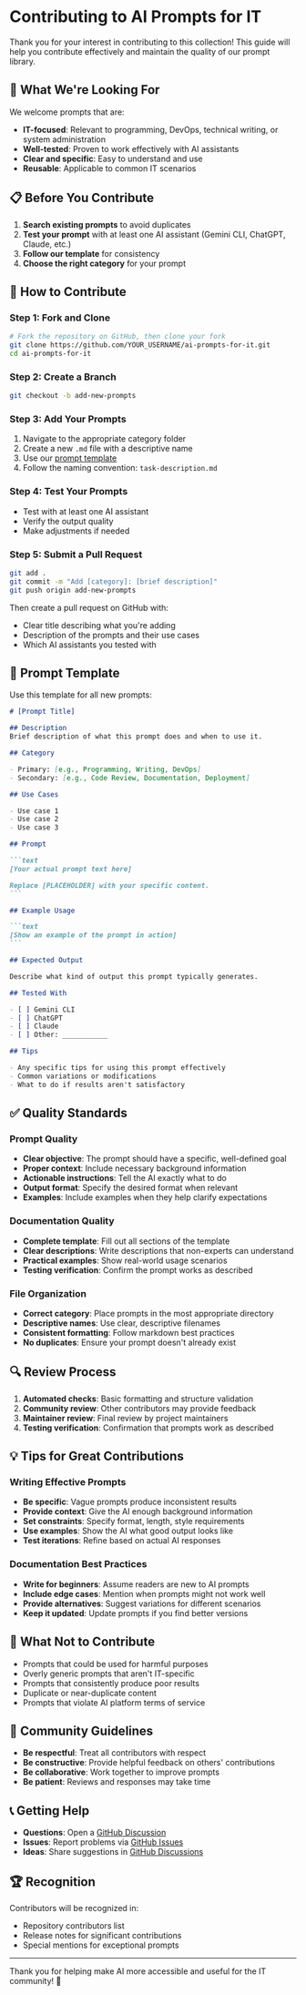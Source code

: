 # Contributing to AI Prompts for IT

Thank you for your interest in contributing to this collection! This guide will help you contribute effectively and maintain the quality of our prompt library.

## 🎯 What We're Looking For

We welcome prompts that are:

- **IT-focused**: Relevant to programming, DevOps, technical writing, or system administration
- **Well-tested**: Proven to work effectively with AI assistants
- **Clear and specific**: Easy to understand and use
- **Reusable**: Applicable to common IT scenarios

## 📋 Before You Contribute

1. **Search existing prompts** to avoid duplicates
2. **Test your prompt** with at least one AI assistant (Gemini CLI, ChatGPT, Claude, etc.)
3. **Follow our template** for consistency
4. **Choose the right category** for your prompt

## 🚀 How to Contribute

### Step 1: Fork and Clone

```bash
# Fork the repository on GitHub, then clone your fork
git clone https://github.com/YOUR_USERNAME/ai-prompts-for-it.git
cd ai-prompts-for-it
```

### Step 2: Create a Branch

```bash
git checkout -b add-new-prompts
```

### Step 3: Add Your Prompts

1. Navigate to the appropriate category folder
2. Create a new `.md` file with a descriptive name
3. Use our [prompt template](prompt-template.md)
4. Follow the naming convention: `task-description.md`

### Step 4: Test Your Prompts

- Test with at least one AI assistant
- Verify the output quality
- Make adjustments if needed

### Step 5: Submit a Pull Request

```bash
git add .
git commit -m "Add [category]: [brief description]"
git push origin add-new-prompts
```

Then create a pull request on GitHub with:

- Clear title describing what you're adding
- Description of the prompts and their use cases
- Which AI assistants you tested with

## 📝 Prompt Template

Use this template for all new prompts:

````markdown
# [Prompt Title]

## Description
Brief description of what this prompt does and when to use it.

## Category

- Primary: [e.g., Programming, Writing, DevOps]
- Secondary: [e.g., Code Review, Documentation, Deployment]

## Use Cases

- Use case 1
- Use case 2
- Use case 3

## Prompt

```text
[Your actual prompt text here]

Replace [PLACEHOLDER] with your specific content.
```

## Example Usage

```text
[Show an example of the prompt in action]
```

## Expected Output

Describe what kind of output this prompt typically generates.

## Tested With

- [ ] Gemini CLI
- [ ] ChatGPT
- [ ] Claude
- [ ] Other: ___________

## Tips

- Any specific tips for using this prompt effectively
- Common variations or modifications
- What to do if results aren't satisfactory

````

## ✅ Quality Standards

### Prompt Quality

- **Clear objective**: The prompt should have a specific, well-defined goal
- **Proper context**: Include necessary background information
- **Actionable instructions**: Tell the AI exactly what to do
- **Output format**: Specify the desired format when relevant
- **Examples**: Include examples when they help clarify expectations

### Documentation Quality

- **Complete template**: Fill out all sections of the template
- **Clear descriptions**: Write descriptions that non-experts can understand
- **Practical examples**: Show real-world usage scenarios
- **Testing verification**: Confirm the prompt works as described

### File Organization

- **Correct category**: Place prompts in the most appropriate directory
- **Descriptive names**: Use clear, descriptive filenames
- **Consistent formatting**: Follow markdown best practices
- **No duplicates**: Ensure your prompt doesn't already exist

## 🔍 Review Process

1. **Automated checks**: Basic formatting and structure validation
2. **Community review**: Other contributors may provide feedback
3. **Maintainer review**: Final review by project maintainers
4. **Testing verification**: Confirmation that prompts work as described

## 💡 Tips for Great Contributions

### Writing Effective Prompts

- **Be specific**: Vague prompts produce inconsistent results
- **Provide context**: Give the AI enough background information
- **Set constraints**: Specify format, length, style requirements
- **Use examples**: Show the AI what good output looks like
- **Test iterations**: Refine based on actual AI responses

### Documentation Best Practices

- **Write for beginners**: Assume readers are new to AI prompts
- **Include edge cases**: Mention when prompts might not work well
- **Provide alternatives**: Suggest variations for different scenarios
- **Keep it updated**: Update prompts if you find better versions

## 🚫 What Not to Contribute

- Prompts that could be used for harmful purposes
- Overly generic prompts that aren't IT-specific
- Prompts that consistently produce poor results
- Duplicate or near-duplicate content
- Prompts that violate AI platform terms of service

## 🤝 Community Guidelines

- **Be respectful**: Treat all contributors with respect
- **Be constructive**: Provide helpful feedback on others' contributions
- **Be collaborative**: Work together to improve prompts
- **Be patient**: Reviews and responses may take time

## 📞 Getting Help

- **Questions**: Open a [GitHub Discussion](../../discussions)
- **Issues**: Report problems via [GitHub Issues](../../issues)
- **Ideas**: Share suggestions in [GitHub Discussions](../../discussions)

## 🏆 Recognition

Contributors will be recognized in:

- Repository contributors list
- Release notes for significant contributions
- Special mentions for exceptional prompts

---

Thank you for helping make AI more accessible and useful for the IT community! 🚀
